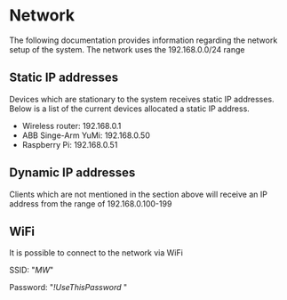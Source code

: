 # Network
The following documentation provides information regarding the network setup of the system. The network uses the 192.168.0.0/24 range 

## Static IP addresses
Devices which are stationary to the system receives static IP addresses. Below is a list of the current devices allocated a static IP address.

* Wireless router: 192.168.0.1
* ABB Singe-Arm YuMi: 192.168.0.50
* Raspberry Pi: 192.168.0.51

## Dynamic IP addresses
Clients which are not mentioned in the section above will receive an IP address from the range of 192.168.0.100-199

## WiFi
It is possible to connect to the network via WiFi

SSID: "*MW*"

Password: "*!UseThisPassword* "

